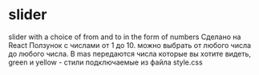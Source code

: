 # slider
slider with a choice of from and to in the form of numbers
Сделано на React
Ползунок с числами от 1 до 10. можно выбрать от любого числа до любого числа.
В mas передаются числа которые вы хотите видеть, green и yellow - стили подключаемые из файла style.css
